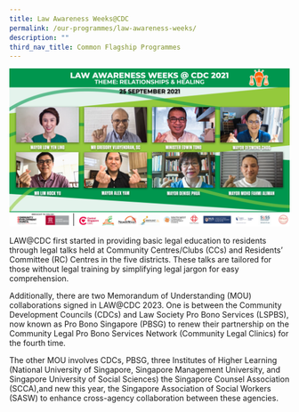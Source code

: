 ```yaml
---
title: Law Awareness Weeks@CDC
permalink: /our-programmes/law-awareness-weeks/
description: ""
third_nav_title: Common Flagship Programmes
---
```

![law awareness weeks](/images/Common%20Flagship%20Progs/law%20awareness%20weeks.png)

LAW@CDC first started in providing basic legal education to residents through legal talks held at Community Centres/Clubs (CCs) and Residents’ Committee (RC) Centres in the five districts. These talks are tailored for those without legal training by simplifying legal jargon for easy comprehension.

Additionally, there are two Memorandum of Understanding (MOU) collaborations signed in LAW@CDC 2023. One is between the Community Development Councils (CDCs) and Law Society Pro Bono Services (LSPBS), now known as Pro Bono Singapore (PBSG) to renew their partnership on the Community Legal Pro Bono Services Network (Community Legal Clinics) for the fourth time. 

The other MOU involves CDCs, PBSG, three Institutes of Higher Learning (National University of Singapore, Singapore Management University, and Singapore University of Social Sciences) the Singapore Counsel Association (SCCA),and new this year, the Singapore Association of Social Workers (SASW) to enhance cross-agency collaboration between these agencies. 

<style>
 .youtubecontainer {
    position: relative;
    width: 100%;
    height: 0;
    padding-bottom: 56.25%;
}
.youtubevideo {
    position: absolute;
    top: 0;
    left: 0;
    width: 100%;
    height: 100%;
}
</style>
	

<div class="youtubecontainer">
</div>